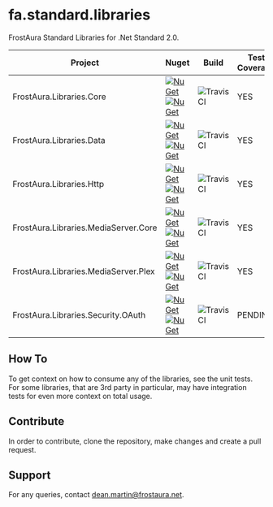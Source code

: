 # fa.standard.libraries
FrostAura Standard Libraries for .Net Standard 2.0.

| Project | Nuget | Build | Test Coverage
| --- | --- | --- | --- |
| FrostAura.Libraries.Core | [![NuGet](https://img.shields.io/nuget/v/FrostAura.Libraries.Core.svg?style=for-the-badge)](https://www.nuget.org/packages/FrostAura.Libraries.Core/)[![NuGet](https://img.shields.io/nuget/dt/FrostAura.Libraries.Core.svg?style=for-the-badge)](https://www.nuget.org/packages/FrostAura.Libraries.Core/) | ![TravisCI](https://travis-ci.org/faGH/fa.standard.libraries.svg?branch=master) | YES |
| FrostAura.Libraries.Data | [![NuGet](https://img.shields.io/nuget/v/FrostAura.Libraries.Data.svg?style=for-the-badge)](https://www.nuget.org/packages/FrostAura.Libraries.Data/)[![NuGet](https://img.shields.io/nuget/dt/FrostAura.Libraries.Data.svg?style=for-the-badge)](https://www.nuget.org/packages/FrostAura.Libraries.Data/) | ![TravisCI](https://travis-ci.org/faGH/fa.standard.libraries.svg?branch=master) | YES |
| FrostAura.Libraries.Http | [![NuGet](https://img.shields.io/nuget/v/FrostAura.Libraries.Http.svg?style=for-the-badge)](https://www.nuget.org/packages/FrostAura.Libraries.Http/)[![NuGet](https://img.shields.io/nuget/dt/FrostAura.Libraries.Http.svg?style=for-the-badge)](https://www.nuget.org/packages/FrostAura.Libraries.Http/) | ![TravisCI](https://travis-ci.org/faGH/fa.standard.libraries.svg?branch=master) | YES |
| FrostAura.Libraries.MediaServer.Core | [![NuGet](https://img.shields.io/nuget/v/FrostAura.Libraries.MediaServer.Core.svg?style=for-the-badge)](https://www.nuget.org/packages/FrostAura.Libraries.MediaServer.Core/)[![NuGet](https://img.shields.io/nuget/dt/FrostAura.Libraries.MediaServer.Core.svg?style=for-the-badge)](https://www.nuget.org/packages/FrostAura.Libraries.MediaServer.Core/) | ![TravisCI](https://travis-ci.org/faGH/fa.standard.libraries.svg?branch=master) | YES |
| FrostAura.Libraries.MediaServer.Plex | [![NuGet](https://img.shields.io/nuget/v/FrostAura.Libraries.MediaServer.Plex.svg?style=for-the-badge)](https://www.nuget.org/packages/FrostAura.Libraries.MediaServer.Plex/)[![NuGet](https://img.shields.io/nuget/dt/FrostAura.Libraries.MediaServer.Plex.svg?style=for-the-badge)](https://www.nuget.org/packages/FrostAura.Libraries.MediaServer.Plex/) | ![TravisCI](https://travis-ci.org/faGH/fa.standard.libraries.svg?branch=master) | YES |
| FrostAura.Libraries.Security.OAuth | [![NuGet](https://img.shields.io/nuget/v/FrostAura.Libraries.Security.OAuth.svg?style=for-the-badge)](https://www.nuget.org/packages/FrostAura.Libraries.Security.OAuth/)[![NuGet](https://img.shields.io/nuget/dt/FrostAura.Libraries.Security.OAuth.svg?style=for-the-badge)](https://www.nuget.org/packages/FrostAura.Libraries.Security.OAuth/) | ![TravisCI](https://travis-ci.org/faGH/fa.standard.libraries.svg?branch=master) | PENDING |

## How To
To get context on how to consume any of the libraries, see the unit tests. For some libraries, that are 3rd party in 
particular, may have integration tests for even more context on total usage.

## Contribute
In order to contribute, clone the repository, make changes and create a pull request.

## Support
For any queries, contact dean.martin@frostaura.net.
